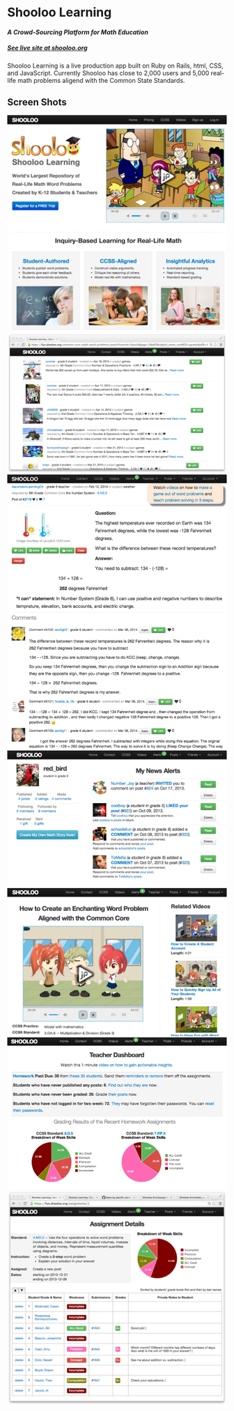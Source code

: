 <html>
<head>
  <meta charset="utf-8">
  <link href="/app/assets/stylesheets/application.css" rel="stylesheet">
  <link href="/app/assets/stylesheets/custom.css.scss" rel="stylesheet">
</head>
<body>
  <h1 style="margin-top: -10px;">Shooloo Learning</h1>
  <h4><i>A Crowd-Sourcing Platform for Math Education</i></h4>
  <h5><a href="https://fun.shooloo.org">See live site at shooloo.org</a> </h5>
  <p> Shooloo Learning is a live production app built on Ruby on Rails, html, CSS, and JavaScript. Currently Shooloo has close to 2,000 users and 5,000 real-life math problems aligend with the Common State Standards.</p>
  <h2>Screen Shots</h2>
  <img src="app/assets/images/shooloo_home.png">
  <img src="app/assets/images/problem_index.png">
  <img src="app/assets/images/problem.png">
  <img src="app/assets/images/alert.png">
  <img src="app/assets/images/video.png">
  <img src="app/assets/images/dashboard.png">
  <img src="app/assets/images/assignment.png">
</body>
</html>